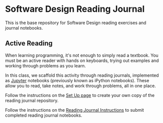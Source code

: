 # Software Design Reading Journal

This is the base repository for Software Design reading exercises and journal notebooks.

## Active Reading

When learning programming, it's not enough to simply read a textbook. You must be an active reader with hands on keyboards, trying out examples and working through problems as you learn.

In this class, we scaffold this activity through reading journals, implemented as [Jupyter](http://jupyter.org/) notebooks (previously known as iPython notebooks). These allow you to read, take notes, and work through problems, all in one place.

Follow the instructions on the [Set Up page](https://sd18fall.github.io/activities/setup.html#get-the-reading-journal) to create your own copy of the reading journal repository.

Follow the instructions on the [Reading Journal Instructions](https://sd18fall.github.io/reading-journal/) to submit completed reading journal notebooks.

